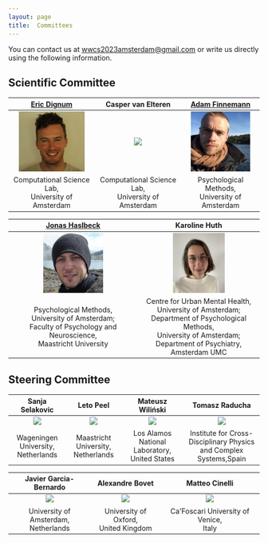 ```yaml
---
layout: page
title:  Committees
---
```



You can contact us at [wwcs2023amsterdam@gmail.com](mailto:wwcs2023amsterdam@gmail.com) or write us directly using the following information.

## Scientific Committee

|[Eric Dignum](https://www.linkedin.com/in/ericdignum/)|Casper van Elteren|[Adam Finnemann](https://afinnemann.github.io/afinnemann/)|
|:-------------------------:|:-------------------------:|:-------------------------:|
|<img src="/assets/image23/committee/eric.png" height="120px"  />| <img src="/assets/image23/committee/casper.png" height="120px"  />| <img src="/assets/image23/committee/adam.png" height="120px"  />|
|Computational Science Lab, <br> University of Amsterdam | Computational Science Lab, <br> University of Amsterdam | Psychological Methods,<br>  University of Amsterdam |

|[Jonas Haslbeck](https://jonashaslbeck.com/)|Karoline Huth|
|:-------------------------:|:-------------------------:|
|<img src="/assets/image23/committee/jonas.jpg" height="120px"  />| <img src="/assets/image23/committee/karoline.jpg" height="120px"  />|
| Psychological Methods, <br> University of Amsterdam;<br>  Faculty of Psychology and Neuroscience, <br> Maastricht University | Centre for Urban Mental Health,<br>  University of Amsterdam; <br> Department of Psychological Methods, <br> University of Amsterdam; <br> Department of Psychiatry, <br> Amsterdam UMC |


## Steering Committee

|Sanja Selakovic|Leto Peel|Mateusz Wiliński|Tomasz Raducha|
|:-------------------------:|:-------------------------:|:-------------------------:|:-------------------------:|
|<img src="/assets/image/sanja_150.jpg" height="120px" /> | <img src="/assets/image/leopen_150.jpg" height="120px" /> | <img src="/assets/image/mateusz_150.jpg" height="120px"  /> | <img src="/assets/image/tomasz.jpg" height="120px"  />|
|Wageningen University, <br> Netherlands|Maastricht University, <br> Netherlands|Los Alamos National Laboratory, <br> United States|Institute for Cross-Disciplinary Physics <br> and Complex Systems,Spain|

|Javier Garcia-Bernardo|Alexandre Bovet|Matteo Cinelli|
|:-------------------------:|:-------------------------:|:-------------------------:|
|<img src="/assets/image/javier_150.jpg" height="120px" /> | <img src="/assets/image/alex.jpg" height="120px"/> | <img src="/assets/image/matteo.jpg" height="120px"  />|
|University of Amsterdam, <br> Netherlands| University of Oxford, <br> United Kingdom|Ca'Foscari University of Venice, <br> Italy|

